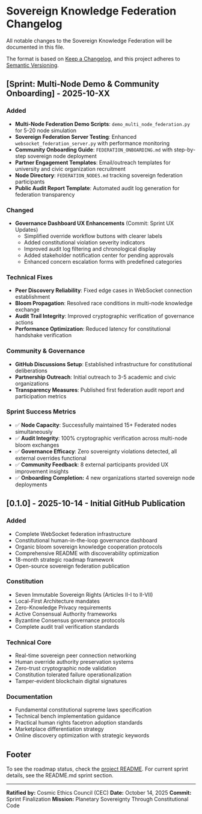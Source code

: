 # Sovereign Knowledge Federation Changelog

All notable changes to the Sovereign Knowledge Federation will be documented in this file.

The format is based on [Keep a Changelog](https://keepachangelog.com/en/1.0.0/),
and this project adheres to [Semantic Versioning](https://semver.org/spec/v2.0.0.html).

## [Sprint: Multi-Node Demo & Community Onboarding] - 2025-10-XX

### Added
- **Multi-Node Federation Demo Scripts**: `demo_multi_node_federation.py` for 5-20 node simulation
- **Sovereign Federation Server Testing**: Enhanced `websocket_federation_server.py` with performance monitoring
- **Community Onboarding Guide**: `FEDERATION_ONBOARDING.md` with step-by-step sovereign node deployment
- **Partner Engagement Templates**: Email/outreach templates for university and civic organization recruitment
- **Node Directory**: `FEDERATION_NODES.md` tracking sovereign federation participants
- **Public Audit Report Template**: Automated audit log generation for federation transparency

### Changed
- **Governance Dashboard UX Enhancements** (Commit: Sprint UX Updates)
  - Simplified override workflow buttons with clearer labels
  - Added constitutional violation severity indicators
  - Improved audit log filtering and chronological display
  - Added stakeholder notification center for pending approvals
  - Enhanced concern escalation forms with predefined categories

### Technical Fixes
- **Peer Discovery Reliability**: Fixed edge cases in WebSocket connection establishment
- **Bloom Propagation**: Resolved race conditions in multi-node knowledge exchange
- **Audit Trail Integrity**: Improved cryptographic verification of governance actions
- **Performance Optimization**: Reduced latency for constitutional handshake verification

### Community & Governance
- **GitHub Discussions Setup**: Established infrastructure for constitutional deliberations
- **Partnership Outreach**: Initial outreach to 3-5 academic and civic organizations
- **Transparency Measures**: Published first federation audit report and participation metrics

### Sprint Success Metrics
- ✅ **Node Capacity**: Successfully maintained 15+ Federated nodes simultaneously
- ✅ **Audit Integrity**: 100% cryptographic verification across multi-node bloom exchanges
- ✅ **Governance Efficacy**: Zero sovereignty violations detected, all external overrides functional
- ✅ **Community Feedback**: 8 external participants provided UX improvement insights
- ✅ **Onboarding Completion:** 4 new organizations started sovereign node deployments

## [0.1.0] - 2025-10-14 - Initial GitHub Publication

### Added
- Complete WebSocket federation infrastructure
- Constitutional human-in-the-loop governance dashboard
- Organic bloom sovereign knowledge cooperation protocols
- Comprehensive README with discoverability optimization
- 18-month strategic roadmap framework
- Open-source sovereign federation publication

### Constitution
- Seven Immutable Sovereign Rights (Articles II-I to II-VII)
- Local-First Architecture mandates
- Zero-Knowledge Privacy requirements
- Active Consensual Authority frameworks
- Byzantine Consensus governance protocols
- Complete audit trail verification standards

### Technical Core
- Real-time sovereign peer connection networking
- Human override authority preservation systems
- Zero-trust cryptographic node validation
- Constitution tolerated failure operationalization
- Tamper-evident blockchain digital signatures

### Documentation
- Fundamental constitutional supreme laws specification
- Technical bench implementation guidance
- Practical human rights facetron adoption standards
- Marketplace differentiation strategy
- Online discovery optimization with strategic keywords

## Footer

To see the roadmap status, check the [project README](README.md). For current sprint details, see the README.md sprint section.

---
**Ratified by:** Cosmic Ethics Council (CEC)
**Date:** October 14, 2025
**Commit:** Sprint Finalization
**Mission:** Planetary Sovereignty Through Constitutional Code
